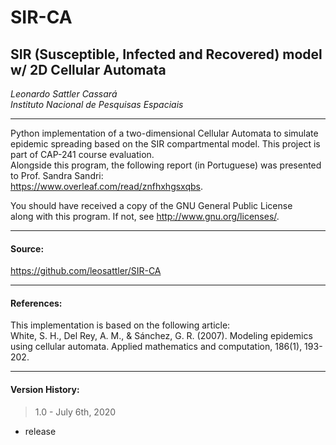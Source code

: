 
# SIR-CA
## SIR (Susceptible, Infected and Recovered) model w/ 2D Cellular Automata 
  
*Leonardo Sattler Cassará*  
*Instituto Nacional de Pesquisas Espaciais*  
____________________________________________________________

Python implementation of a two-dimensional Cellular Automata to simulate epidemic spreading based on the SIR compartmental model.
This project is part of CAP-241 course evaluation.  
Alongside this program, the following report (in Portuguese) was presented to Prof. Sandra Sandri:  
https://www.overleaf.com/read/znfhxhgsxqbs.

You should have received a copy of the GNU General Public License   
along with this program. If not, see <http://www.gnu.org/licenses/>.
____________________________________________________________

#### Source:  
<https://github.com/leosattler/SIR-CA>
____________________________________________________________

#### References:  
This implementation is based on the following article:  
White, S. H., Del Rey, A. M., & Sánchez, G. R. (2007). 
Modeling epidemics using cellular automata. 
Applied mathematics and computation, 186(1), 193-202.
____________________________________________________________

#### Version History:  
> 1.0 - July 6th, 2020  
- release

